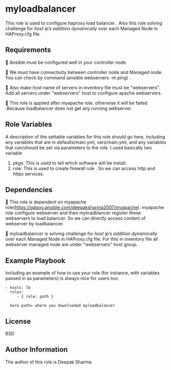 myloadbalancer
=========

This role is used to configure haproxy load balancer . Also this role solving challenge for *host ip’s addition dynamically* over each Managed Node in HAProxy.cfg file.


Requirements
------------
🔆 Ansible must be configured well in your controller node

🔆 We must have connectivity between controller node and Managed node. You can check by command (ansible webservers -m ping) .

🔆 Also make host name of servers in inventory file must be "webservers". Add all servers under "webservers" host to configure apache webservers.

🔆 This role is applied after myapache role. otherwise it will be failed .Because loadbalancer does not get any running webserver.

Role Variables
--------------

A description of the settable variables for this role should go here, including any variables that are in defaults/main.yml, vars/main.yml, and any variables that can/should be set via parameters to the role. I used basically two variable
1. pkgs: This is used to tell which software will be install.
2. rule: This is used to create firewall rule . So we can access http and https services.

Dependencies
------------

🔆 This role is dependent on myapache role(https://galaxy.ansible.com/deepaksharma2007/myapache). myapache role configure webserver and then myloadblancer register these webservers to load balancer. So we can directly access content of webserver by loadbalancer.

🔆 myloadbalancer is solving challenge for *host ip’s addition dynamically* over each Managed Node in HAProxy.cfg file. For this in inventory file all webserver managed node are under "webservers" host group.


Example Playbook
----------------

Including an example of how to use your role (for instance, with variables passed in as parameters) is always nice for users too:

    - hosts: lb
      roles:
         - { role: path }
         
      here path= where you downloaded myloadbalancer

License
-------

BSD

Author Information
------------------
The author of this role is Deepak Sharma
